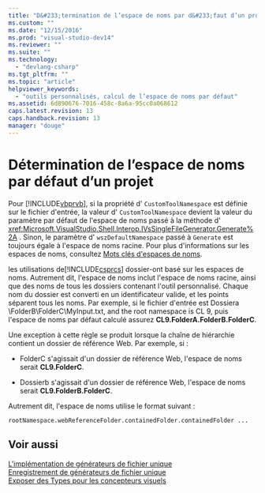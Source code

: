 ```yaml
---
title: "D&#233;termination de l’espace de noms par d&#233;faut d’un projet | Microsoft Docs"
ms.custom: ""
ms.date: "12/15/2016"
ms.prod: "visual-studio-dev14"
ms.reviewer: ""
ms.suite: ""
ms.technology: 
  - "devlang-csharp"
ms.tgt_pltfrm: ""
ms.topic: "article"
helpviewer_keywords: 
  - "outils personnalisés, calcul de l’espace de noms par défaut"
ms.assetid: 6d890676-7016-458c-8a6a-95cc0a068612
caps.latest.revision: 13
caps.handback.revision: 13
manager: "douge"
---
```

# D&#233;termination de l’espace de noms par d&#233;faut d’un projet
Pour [!INCLUDE[vbprvb](../dotnet/includes/vbprvb_md.md)], si la propriété d' `CustomToolNamespace` est définie sur le fichier d'entrée, la valeur d' `CustomToolNamespace` devient la valeur du paramètre par défaut de l'espace de noms passé à la méthode d' <xref:Microsoft.VisualStudio.Shell.Interop.IVsSingleFileGenerator.Generate%2A> .  Sinon, le paramètre d' `wszDefaultNamespace` passé à `Generate` est toujours égale à l'espace de noms racine.  Pour plus d'informations sur les espaces de noms, consultez [Mots clés d'espaces de noms](../Topic/Namespace%20Keywords%20\(C%23%20Reference\).md).  
  
 les utilisations de[!INCLUDE[csprcs](../ide/includes/csprcs_md.md)] dossier\-ont basé sur les espaces de noms.  Autrement dit, l'espace de noms inclut l'espace de noms racine, ainsi que des noms de tous les dossiers contenant l'outil personnalisé.  Chaque nom du dossier est converti en un identificateur valide, et les points séparent tous les noms.  Par exemple, si le fichier d'entrée est Dossiera \\FolderB\\FolderC\\MyInput.txt, and the root namespace is CL 9, puis l'espace de noms par défaut calculé assurez **CL9.FolderA.FolderB.FolderC**.  
  
 Une exception à cette règle se produit lorsque la chaîne de hiérarchie contient un dossier de référence Web.  Par exemple, si :  
  
-   FolderC s'agissait d'un dossier de référence Web, l'espace de noms serait **CL9.FolderC**.  
  
-   Dossierb s'agissait d'un dossier de référence Web, l'espace de noms serait **CL9.FolderB.FolderC**.  
  
 Autrement dit, l'espace de noms utilise le format suivant :  
  
```  
rootNamespace.webReferenceFolder.containedFolder.containedFolder ...  
```  
  
## Voir aussi  
 [L'implémentation de générateurs de fichier unique](../Topic/Implementing%20Single-File%20Generators.md)   
 [Enregistrement de générateurs de fichier unique](../Topic/Registering%20Single%20File%20Generators.md)   
 [Exposer des Types pour les concepteurs visuels](../Topic/Exposing%20Types%20to%20Visual%20Designers.md)